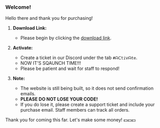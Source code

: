 
### Welcome!

Hello there and thank you for purchasing!

1. **Download Link:**
   - Please begin by clicking the [download link](#).

2. **Activate:**
   - Create a ticket in our Discord under the tab `#ᗩᑕtiᐯᗩte`.
   - NOW IT'S SQAUNCH TIME!!!
   - Please be patient and wait for staff to respond!

3. **Note:**
   - The website is still being built, so it does not send confirmation emails.
   - **PLEASE DO NOT LOSE YOUR CODE!**
   - If you do lose it, please create a support ticket and include your purchase email. Staff members can track all orders.

Thank you for coming this far. Let's make some money! 💵💵💵
